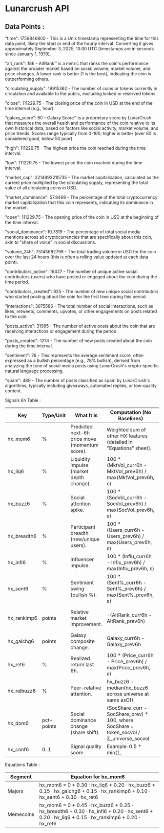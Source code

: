 # Lunarcrush API

## Data Points :

"time": 1756846800 - This is a Unix timestamp representing the time for this data point, likely the start or end of the hourly interval. Converting it gives approximately September 3, 2025, 13:00 UTC (timestamps are in seconds since January 1, 1970).

"alt_rank": 186 - AltRank™ is a metric that ranks the coin's performance against the broader market based on social volume, market volume, and price changes. A lower rank is better (1 is the best), indicating the coin is outperforming others.

"circulating_supply": 19915362 - The number of coins or tokens currently in circulation and available to the public, excluding locked or reserved tokens.

"close": 111229.75 - The closing price of the coin in USD at the end of the time interval (e.g., hour).

"galaxy_score": 60 - Galaxy Score™ is a proprietary score by LunarCrush that measures the overall health and performance of the coin relative to its own historical data, based on factors like social activity, market volume, and price trends. Scores range typically from 0-100; higher is better (over 80 is considered good, below 50 poor).

"high": 111229.75 - The highest price the coin reached during the time interval.

"low": 111229.75 - The lowest price the coin reached during the time interval.

"market_cap": 2214892210735 - The market capitalization, calculated as the current price multiplied by the circulating supply, representing the total value of all circulating coins in USD.

"market_dominance": 57.8469 - The percentage of the total cryptocurrency market capitalization that this coin represents, indicating its dominance in the market.

"open": 111229.75 - The opening price of the coin in USD at the beginning of the time interval.

"social_dominance": 19.7819 - The percentage of total social media mentions across all cryptocurrencies that are specifically about this coin, akin to "share of voice" in social discussions.

"volume_24h": 75145682799 - The total trading volume in USD for the coin over the last 24 hours (this is often a rolling value updated at each data point).

"contributors_active": 16427 - The number of unique active social contributors (users) who have posted or engaged about the coin during the time period.

"contributors_created": 825 - The number of new unique social contributors who started posting about the coin for the first time during this period.

"interactions": 3075586 - The total number of social interactions, such as likes, retweets, comments, upvotes, or other engagements on posts related to the coin.

"posts_active": 31965 - The number of active posts about the coin that are receiving interactions or engagement during the period.

"posts_created": 1274 - The number of new posts created about the coin during the time interval.

"sentiment": 78 - This represents the average sentiment score, often expressed as a bullish percentage (e.g., 78% bullish), derived from analyzing the tone of social media posts using LunarCrush's crypto-specific natural language processing.

"spam": 489 - The number of posts classified as spam by LunarCrush's algorithms, typically including giveaways, automated replies, or low-quality content.

Signals 6h Table : 

| Key | Type/Unit | What It Is | Computation (No Baselines) | Use-Cases |
| --- | --- | --- | --- | --- |
| hx_mom6 | % | Predicted next-6h price move (momentum score). | Weighted sum of other HX features (detailed in "Equations" sheet). | Primary trading/positioning signal; borrow tuning; alerting; rotation baskets. |
| hx_liq6 | % | Liquidity impulse (market depth change). | 100 * (MktVol_curr6h - MktVol_prev6h) / max(MktVol_prev6h, ε) | Confirm moves have depth; size trades/slippage; route to deeper pools. |
| hx_buzz6 | % | Social attention spike. | 100 * (SocVol_curr6h - SocVol_prev6h) / max(SocVol_prev6h, ε) | Early attention → volatility; rotation cues; alerting. |
| hx_breadth6 | % | Participant breadth (new/unique users). | 100 * (Users_curr6h - Users_prev6h) / max(Users_prev6h, ε) | Filter bot noise; stickier meme trends; entry gating. |
| hx_infl6 | % | Influencer impulse. | 100 * (Influ_curr6h - Influ_prev6h) / max(Influ_prev6h, ε) | Catalyst/virality detection for memes; short-lived surges. |
| hx_sent6 | % | Sentiment swing (bullish %). | 100 * (Sent%_curr6h - Sent%_prev6h) / max(Sent%_prev6h, ε) | Direction filter; de-prioritize longs on sentiment fades. |
| hx_rankimp6 | points | Relative market improvement. | -(AltRank_curr6h - AltRank_prev6h) | Market-relative outperformance; basket rotation; risk-off cues. |
| hx_galchg6 | points | Galaxy composite change. | Galaxy_curr6h - Galaxy_prev6h | Broad health uptick/downtick confirmation. |
| hx_ret6 | % | Realized return last 6h. | 100 * (Price_curr6h - Price_prev6h) / max(Price_prev6h, ε) | Momentum/reversal anchor; regime context; PnL framing. |
| hx_relbuzz6 | % | Peer-relative attention. | hx_buzz6 - median(hx_buzz6 across universe at same asOf) | Leaders/laggards vs peers; rotation and risk budgeting. |
| hx_dom6 | pct-points | Social dominance change (share shift). | (SocShare_curr - SocShare_prev) * 100, where SocShare = token_socvol / Σ_universe_socvol | Attention migration across ecosystem; governance/marketing focus. |
| hx_conf6 | 0..1 | Signal quality score. | Example: 0.5 * min(1, |hx_liq6| / 50) + 0.5 * min(1, |hx_buzz6| / 50) | Weight actions/alerts by reliability; suppress low-confidence ticks. |

Equations Table : 

| Segment | Equation for hx_mom6 |
| --- | --- |
| Majors | hx_mom6 = 0 + 0.30 · hx_liq6 + 0.20 · hx_buzz6 + 0.15 · hx_galchg6 + 0.15 · hx_rankimp6 + 0.10 · hx_sent6 + 0.30 · hx_ret6 |
| Memecoins | hx_mom6 = 0 + 0.45 · hx_buzz6 + 0.35 · hx_breadth6 + 0.30 · hx_infl6 + 0.20 · hx_sent6 + 0.20 · hx_liq6 + 0.15 · hx_rankimp6 + 0.20 · hx_ret6 |
